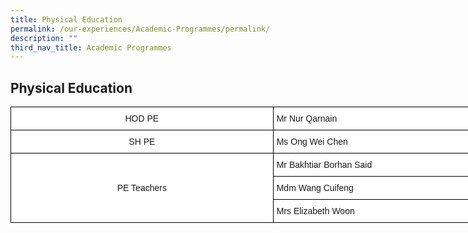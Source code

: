 ```yaml
---
title: Physical Education
permalink: /our-experiences/Academic-Programmes/permalink/
description: ""
third_nav_title: Academic Programmes
---
```

## Physical Education

<style type="text/css">
.tg  {border-collapse:collapse;border-spacing:0;}
.tg td{border-color:black;border-style:solid;border-width:1px;font-family:Arial, sans-serif;font-size:14px;
  overflow:hidden;padding:10px 5px;word-break:normal;}
.tg th{border-color:black;border-style:solid;border-width:1px;font-family:Arial, sans-serif;font-size:14px;
  font-weight:normal;overflow:hidden;padding:10px 5px;word-break:normal;}
.tg .tg-f4yw{background-color:#FFF;text-align:center;vertical-align:middle}
.tg .tg-zr06{background-color:#FFF;text-align:left;vertical-align:middle}
.tg .tg-lm8h{background-color:#FFF;color:#B21D00;text-align:left;vertical-align:top}
</style>
<table class="tg" style="undefined;table-layout: fixed; width: 1606px">
<colgroup>
<col style="width: 420px">
<col style="width: 594px">
<col style="width: 592px">
</colgroup>
<thead>
  <tr>
    <th class="tg-f4yw">HOD PE</th>
    <th class="tg-zr06">Mr Nur Qarnain</th>
    <th class="tg-lm8h"><a href="mailto:nur_qarnain_b_hussin@moe.edu.sg"><span style="text-decoration:none;color:#B21D00">nur_qarnain_b_hussin@moe.edu.sg</span></a></th>
  </tr>
</thead>
<tbody>
  <tr>
    <td class="tg-f4yw">SH PE</td>
    <td class="tg-zr06">Ms Ong Wei Chen</td>
    <td class="tg-lm8h"><a href="mailto:ong_wei_chen@moe.edu.sg"><span style="text-decoration:none;color:#B21D00">ong_wei_chen@moe.edu.sg</span></a></td>
  </tr>
  <tr>
    <td class="tg-f4yw" rowspan="3">PE Teachers</td>
    <td class="tg-zr06">Mr Bakhtiar Borhan Said</td>
    <td class="tg-lm8h"><a href="mailto:bakhtiar_borhan_said@moe.edu.sg"><span style="text-decoration:none;color:#B21D00">bakhtiar_borhan_said@moe.edu.sg</span></a></td>
  </tr>
  <tr>
    <td class="tg-zr06">Mdm Wang Cuifeng</td>
    <td class="tg-lm8h"><a href="mailto:wang_cuifen@moe.edu.sg"><span style="text-decoration:none;color:#B21D00">wang_cuifeng@moe.edu.sg</span></a></td>
  </tr>
  <tr>
    <td class="tg-zr06">Mrs Elizabeth Woon</td>
    <td class="tg-lm8h"><a href="mailto:ng_siew_tuan@moe.edu.sg"><span style="text-decoration:none;color:#B21D00">elizabeth_woon@moe.edu.sg</span></a></td>
  </tr>
</tbody>
</table>